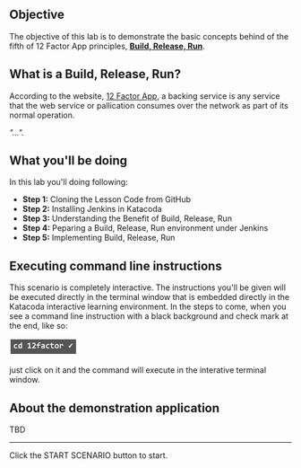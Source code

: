 ## Objective

The objective of this lab is to demonstrate the basic concepts behind of the fifth of 12 Factor App principles, **[Build, Release, Run](https://12factor.net/build-release-run)**.

## What is a Build, Release, Run?

According to the website, [12 Factor App](https://12factor.net/build-release-run), a backing service is any service that the web service or pallication consumes over the network as part of its normal operation.

*"...".*


## What you'll be doing 

In this lab you'll doing following:

* **Step 1:** Cloning the Lesson Code from GitHub
* **Step 2:** Installing Jenkins in Katacoda
* **Step 3:** Understanding the Benefit of Build, Release, Run
* **Step 4:** Peparing a Build, Release, Run environment under Jenkins
* **Step 5:** Implementing Build, Release, Run

## Executing command line instructions 

This scenario is completely interactive. The instructions you'll be given will be executed directly in the terminal window that is embedded directly in the Katacoda interactive learning environment. In the steps to come, when you see a command line instruction with a black background and check mark at the end, like so:

![Katacoda command line](12factor-002/assets/command-01.png)

just click on it and the command will execute in the interative terminal window.

## About the demonstration application

TBD

---

Click the START SCENARIO button to start.
